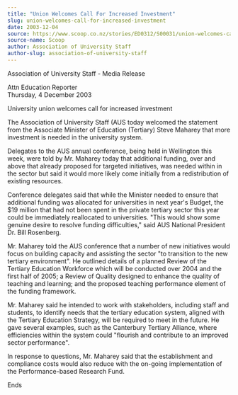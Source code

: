 ```yaml
---
title: "Union Welcomes Call For Increased Investment"
slug: union-welcomes-call-for-increased-investment
date: 2003-12-04
source: https://www.scoop.co.nz/stories/ED0312/S00031/union-welcomes-call-for-increased-investment.htm
source-name: Scoop
author: Association of University Staff
author-slug: association-of-university-staff
---
```


<p>Association of University Staff - Media Release</p>

<p>Attn
Education Reporter<br>Thursday, 4 December 2003</p>

<p>University union welcomes call for increased
investment</p>

<p>The Association of University Staff (AUS today
welcomed the statement from the Associate Minister of
Education (Tertiary) Steve Maharey that more investment is
needed in the university system.<p>

<p>Delegates to the AUS
annual conference, being held in Wellington this week, were
told by Mr. Maharey today that additional funding, over and
above that already proposed for targeted initiatives, was
needed within in the sector but said it would more likely
come initially from a redistribution of existing
resources.</p>

<p>Conference delegates said that while the
Minister needed to ensure that additional funding was
allocated for universities in next year's Budget, the $19
million that had not been spent in the private tertiary
sector this year could be immediately reallocated to
universities. "This would show some genuine desire to
resolve funding difficulties," said AUS National President
Dr. Bill Rosenberg.</p>

<p>Mr. Maharey told the AUS conference
that a number of new initiatives would focus on building
capacity and assisting the sector "to transition to the new
tertiary environment". He outlined details of a planned
Review of the Tertiary Education Workforce which will be
conducted over 2004 and the first half of 2005; a Review of
Quality designed to enhance the quality of teaching and
learning; and the proposed teaching performance element of
the funding framework.<p>
<p>Mr. Maharey said he intended to
work with stakeholders, including staff and students, to
identify needs that the tertiary education system, aligned
with the Tertiary Education Strategy, will be required to
meet in the future. He gave several examples, such as the
Canterbury Tertiary Alliance, where efficiencies within the
system could "flourish and contribute to an improved sector
performance".</p>

<p>In response to questions, Mr. Maharey said
that the establishment and compliance costs would also
reduce with the on-going implementation of the
Performance-based Research Fund.<p>

<p>Ends</p>



